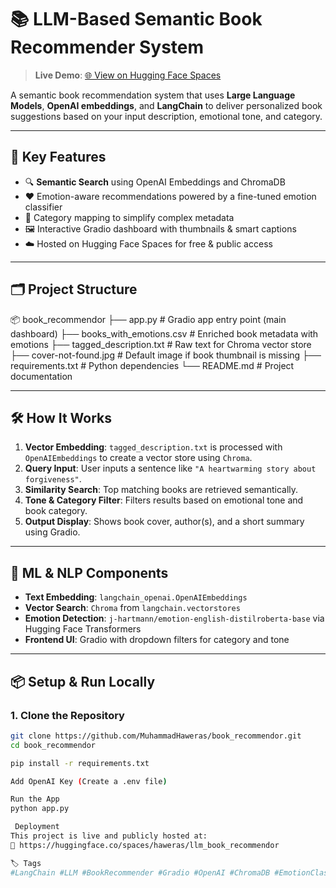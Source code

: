 # 📚 LLM-Based Semantic Book Recommender System

> **Live Demo**: [🌐 View on Hugging Face Spaces](https://huggingface.co/spaces/haweras/llm_book_recommendor)

A semantic book recommendation system that uses **Large Language Models**, **OpenAI embeddings**, and **LangChain** to deliver personalized book suggestions based on your input description, emotional tone, and category.

---

## 🧠 Key Features

- 🔍 **Semantic Search** using OpenAI Embeddings and ChromaDB
- ❤️ Emotion-aware recommendations powered by a fine-tuned emotion classifier
- 🧾 Category mapping to simplify complex metadata
- 🖼️ Interactive Gradio dashboard with thumbnails & smart captions
- ☁️ Hosted on Hugging Face Spaces for free & public access

---

## 🗂️ Project Structure

📦 book_recommendor
├── app.py # Gradio app entry point (main dashboard)
├── books_with_emotions.csv # Enriched book metadata with emotions
├── tagged_description.txt # Raw text for Chroma vector store
├── cover-not-found.jpg # Default image if book thumbnail is missing
├── requirements.txt # Python dependencies
└── README.md # Project documentation


---

## 🛠️ How It Works

1. **Vector Embedding**: `tagged_description.txt` is processed with `OpenAIEmbeddings` to create a vector store using `Chroma`.
2. **Query Input**: User inputs a sentence like `"A heartwarming story about forgiveness"`.
3. **Similarity Search**: Top matching books are retrieved semantically.
4. **Tone & Category Filter**: Filters results based on emotional tone and book category.
5. **Output Display**: Shows book cover, author(s), and a short summary using Gradio.

---

## 🤖 ML & NLP Components

- **Text Embedding**: `langchain_openai.OpenAIEmbeddings`
- **Vector Search**: `Chroma` from `langchain.vectorstores`
- **Emotion Detection**: `j-hartmann/emotion-english-distilroberta-base` via Hugging Face Transformers
- **Frontend UI**: Gradio with dropdown filters for category and tone

---

## 📦 Setup & Run Locally

### 1. Clone the Repository
```bash
git clone https://github.com/MuhammadHaweras/book_recommendor.git
cd book_recommendor

pip install -r requirements.txt

Add OpenAI Key (Create a .env file)

Run the App
python app.py

 Deployment
This project is live and publicly hosted at:
🔗 https://huggingface.co/spaces/haweras/llm_book_recommendor

🏷️ Tags
#LangChain #LLM #BookRecommender #Gradio #OpenAI #ChromaDB #EmotionClassification #HuggingFaceSpaces


